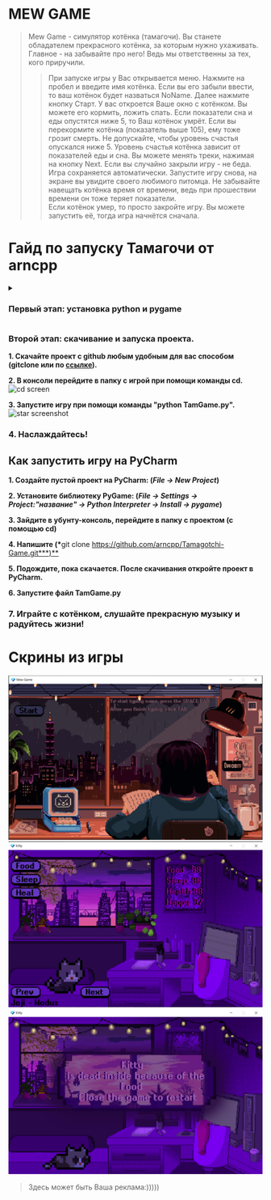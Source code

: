 <h1 id="mew-game">MEW GAME</h1>
<blockquote>
<p>Mew Game - симулятор котёнка (тамагочи). Вы станете обладателем прекрасного котёнка,
за которым нужно ухаживать. Главное - на забывайте про него! Ведь мы ответственны за тех, кого приручили.</p>
<blockquote>
<p>При запуске игры у Вас открывается меню. Нажмите на пробел и введите имя котёнка. Если вы его забыли ввести, 
то ваш котёнок будет назваться NoName. Далее нажмите кнопку Старт. У вас откроется Ваше окно с котёнком. 
Вы можете его кормить, ложить спать. Если показатели сна и еды опустятся ниже 5, то Ваш котёнок умрёт. Если вы
перекормите котёнка (показатель выше 105), ему тоже грозит смерть. Не допускайте, чтобы уровень счастья опускался ниже 5. 
Уровень счастья котёнка зависит от показателей еды и сна. Вы можете менять треки, нажимая на кнопку Next. 
Если вы случайно закрыли игру - не беда. Игра сохраняется автоматически. Запустите игру снова, 
на экране вы увидите своего любимого питомца.
Не забывайте навещать котёнка время от времени, ведь при прошествии времени он тоже теряет показатели.<br>Если котёнок умер, то просто закройте игру. Вы можете запустить её, тогда игра начнётся сначала. </p>
</blockquote>
</blockquote>
<h1 id="-arncpp">Гайд по запуску Тамагочи от arncpp</h1>
<details>
<summary><h3 id="-python-pygame-"><strong>Первый этап: установка python и pygame</strong></h3></summary>
<h5 id="-python3-pygame-"><em>Если у вас уже установлен python3 и вы можете самостоятельно установить библиотеку pygame — пропустите этот этап</em></h5>
<p><strong>1. Скачайте python3 с официального <a href="https://www.python.org/downloads/">сайта</a> и установите его.</strong>
<strong>2. Во время установки <em>обязательно</em> поставьте галочку &quot;Add Python 3.x to PATH&quot;.</strong>
<img src="https://python-scripts.com/wp-content/uploads/2018/06/win-install-dialog.40e3ded144b0.png" alt="add path screenshot"></p>
<p><strong>3. Когда установка закончится запустите консоль (например нажать комбинацию Win + R и в открывшемсчя окне вписать cmd)</strong>
<img src="https://b.radikal.ru/b30/2103/79/aeab9b79b642.png" alt="open console screenshot"></p>
<p><strong>4. Попробуйте выполнить команду pip, еслы вы все сделали правильно должен вылезти список команд.</strong>
<img src="https://b.radikal.ru/b13/2103/83/456ad752e69d.png" alt="pip screenshot"></p>
<p><strong>5. Установите pygame используя команду &quot;pip install pygame&quot;.</strong>
<img src="https://a.radikal.ru/a32/2103/da/42f713b6d000.png" alt="pip install screenshot"></p>
</details>
<h3 id="-"><strong>Второй этап: скачивание и запуска проекта.</strong></h3>
<p><strong>1. Скачайте проект с github любым удобным для вас способом (gitclone или по <a href="https://github.com/arncpp/Tamagotchi-Game.git">ссылке</a>).</strong></p>
<p><strong>2. В консоли перейдите в папку с игрой при помощи команды cd.</strong>
<img src="https://a.radikal.ru/a24/2103/df/919e8eaaf2a3.png" alt="cd screen"></p>
<p><strong>3. Запустите игру при помощи команды &quot;python TamGame.py&quot;.</strong>
<img src="https://b.radikal.ru/b22/2103/79/4ca653c885c9.png" alt="star screenshot"></p>
<h3 id="-4-"><strong>4. Наслаждайтесь!</strong></h3>
<h2 id="-pycharm">Как запустить игру на PyCharm</h2>
<p><strong>1. Создайте пустой проект на PyCharm: (<em>File -&gt; New Project</em>)</strong></p>
<p><strong>2. Установите библиотеку PyGame: (<em>File -&gt; Settings -&gt; Project:&quot;название&quot; -&gt; Python Interpreter -&gt; Install -&gt; pygame</em>)</strong></p>
<p><strong>3. Зайдите в убунту-консоль, перейдите в папку с проектом (с помощью cd)</strong></p>
<p><strong>4. Напишите (*</strong>git clone <a href="https://github.com/arncpp/Tamagotchi-Game.git***)**">https://github.com/arncpp/Tamagotchi-Game.git***)**</a></p>
<p><strong>5. Подождите, пока скачается. После скачивания откройте проект в PyCharm.</strong></p>
<p><strong>6. Запустите файл TamGame.py</strong></p>
<h3 id="-7-"><strong>7. Играйте с котёнком, слушайте прекрасную музыку и радуйтесь жизни!</strong></h3>
<h1 id="-">Скрины из игры</h1>
<p><img src="screenshots/menu.PNG" alt="Menu" title="Игровое меню">
<img src="screenshots/s2.PNG" alt="Game" title="Игровой процесс">
<img src="screenshots/dead.PNG" alt="Dead" title="Конец игры"></p>
<blockquote>
<p>Здесь может быть
  Ваша реклама:)))))</p>
</blockquote>
